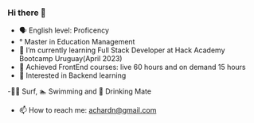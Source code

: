 ### Hi there 👋

- 🗣️ English level: Proficency
- ° Master in Education Management 
- 🌱 I’m currently learning Full Stack Developer at Hack Academy Bootcamp Uruguay(April 2023)
- 📜 Achieved FrontEnd courses: live 60 hours and on demand 15 hours
- 🤖 Interested in Backend learning 

-🏄‍♂️ Surf, 🏊 Swimming and 🧉 Drinking Mate 
- 📫 How to reach me: achardn@gmail.com
